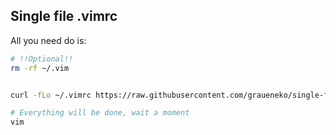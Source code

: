 ## Single file .vimrc

All you need do is:
```bash
# !!Optional!!
rm -rf ~/.vim


curl -fLo ~/.vimrc https://raw.githubusercontent.com/graueneko/single-file-vimrc/master/.vimrc

# Everything will be done, wait a moment
vim
```
